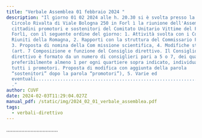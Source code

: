 ```yaml
---
title: "Verbale Assemblea 01 febbraio 2024 "
description: "Il giorno 01 02 2024 alle h. 20.30 si è svolta presso la sede del
  Circolo Rivalta di Viale Bologna 250 in Forl ì la riunione dell'Assemblea dei
  cittadini promotori e sostenitori del Comitato Unitario Vittime del Fango
  Forlì, con il seguente ordine del giorno: 1. Attività svolta con i Comitati
  Riuniti della Romagna, 2. Rapporti con la struttura del Commissario Figliuolo,
  3. Proposta di nomina della Com missione scientifica, 4. Modifiche statutarie
  (art. 7 Composizione e funzione del Consiglio direttivo. Il Consiglio
  direttivo è formato da un numero di consiglieri pari a 5 o 7, dei quali
  preferibilmente almeno 1 per ogni quartiere sopra indicato, individuati tra
  tutti i promotori. Proposta di modifica con aggiunta della parola
  “sostenitori” dopo la parola “promotori”), 5. Varie ed
  eventuali....................................................................\
  ."
author: CUVF
date: 2024-02-03T11:29:04.027Z
manual_pdf: /static/img/2024_02_01_verbale_assemblea.pdf
tags:
  - verbali-direttivo
---
```

.﻿.................................